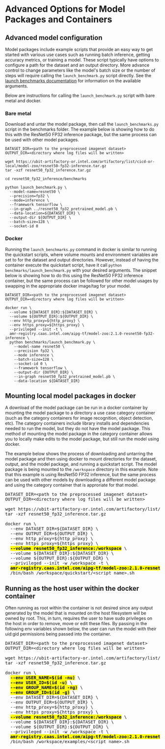 # Advanced Options for Model Packages and Containers

## Advanced model configuration

Model packages include example scripts that provide an easy way to get started
with various use cases such as running batch inference, getting accuracy metrics,
or training a model. These script typically have options to configure a path for
the dataset and an output directory. More advance control to change parameters
like the model's batch size or the number of steps will require calling the
`launch_benchmark.py` script directly. See the
[launch benchmarks documentation](LaunchBenchmark.md) for information on
the available arguments.

Below are instructions for calling the `launch_benchmark.py` script with
bare metal and docker.

### Bare metal

Download and untar the model package, then call the `launch_benchmarks.py`
script in the benchmarks folder. The example below is showing how to do
this with the ResNet50 FP32 inference package, but the same process
can be used with other model packages.

```
DATASET_DIR=<path to the preprocessed imagenet dataset>
OUTPUT_DIR=<directory where log files will be written>

wget https://ubit-artifactory-or.intel.com/artifactory/list/cicd-or-local/model-zoo/resnet50-fp32-inference.tar.gz
tar -xzf resnet50_fp32_inference.tar.gz

cd resnet50_fp32_inference/benchmarks

python launch_benchmark.py \
  --model-name=resnet50 \
  --precision=fp32 \
  --mode=inference \
  --framework tensorflow \
  --in-graph ../resnet50_fp32_pretrained_model.pb \
  --data-location=${DATASET_DIR} \
  --output-dir ${OUTPUT_DIR} \
  --batch-size=128 \
  --socket-id 0
```

### Docker

Running the `launch_benchmarks.py` command in docker is similar to running
the quickstart scripts, where volume mounts and environment variables are set to
for the dataset and output directories. However, instead of having the
container execute the quickstart script, have it call
`python benchmarks/launch_benchmark.py` with your desired arguments. The
snippet below is showing how to do this using the ResNet50 FP32 inference
container, but the same process can be followed for other model usages by
swapping in the appropriate docker image/tag for your model.

```
DATASET_DIR=<path to the preprocessed imagenet dataset>
OUTPUT_DIR=<directory where log files will be written>

docker run \
  --volume ${DATASET_DIR}:${DATASET_DIR} \
  --volume ${OUTPUT_DIR}:${OUTPUT_DIR} \
  --env http_proxy=${http_proxy} \
  --env https_proxy=${https_proxy} \
  --privileged --init -t \
  amr-registry.caas.intel.com/aipg-tf/model-zoo:2.1.0-resnet50-fp32-inference \
  python benchmarks/launch_benchmark.py \
    --model-name resnet50 \
    --precision fp32 \
    --mode inference \
    --batch-size=128 \
    --socket-id 0 \
    --framework tensorflow \
    --output-dir {OUTPUT_DIR} \
    --in-graph resnet50_fp32_pretrained_model.pb \
    --data-location ${DATASET_DIR}
```

## Mounting local model packages in docker

A download of the model package can be run in a docker container by mounting the
model package to a directory a use case category
container (such as the category containers for image recognition, object
detection, etc). The category containers include library installs and
dependencies needed to run the model, but they do not have the model
package. This method of mounting the model package in the category
container allows you to locally make edits to the model package, but still
run the model using docker.

The example below shows the process of downloading and untarring the
model package and then using docker to mount directories for the dataset,
output, and the model package, and running a quickstart script. The model
package is being mounted to the `/workspace` directory in this example.
Note that this example is using ResNet50 FP32 inference, but the same
process can be used with other models by downloading a different model
package and using the category container that is approriate for that
model.

<pre>
DATASET_DIR=&lt;path to the preprocessed imagenet dataset&gt;
OUTPUT_DIR=&lt;directory where log files will be written&gt;

wget https://ubit-artifactory-or.intel.com/artifactory/list/cicd-or-local/model-zoo/resnet50-fp32-inference.tar.gz
tar -xzf resnet50_fp32_inference.tar.gz

docker run \
  --env DATASET_DIR=${DATASET_DIR} \
  --env OUTPUT_DIR=${OUTPUT_DIR} \
  --env http_proxy=${http_proxy} \
  --env https_proxy=${https_proxy} \
  <mark><b>--volume resnet50_fp32_inference:/workspace</b></mark> \
  --volume ${DATASET_DIR}:${DATASET_DIR} \
  --volume ${OUTPUT_DIR}:${OUTPUT_DIR} \
  --privileged --init -w /workspace -t \
  <mark><b>amr-registry.caas.intel.com/aipg-tf/model-zoo:2.1.0-resnet50-fp32-inference</b></mark> \
  /bin/bash /workspace/quickstart/&lt;script name&gt;.sh
</pre>

## Running as the host user within the docker container

Often running as root within the container is not desired since any output generated by the model 
that is mounted on the host filesystem will be owned by root. This, in turn, requires the user to 
have sudo privileges on the host in order to remove, move or edit these files. By passing in the 
following env variables shown below, the user can run the model with their uid:gid permissions being passed into the container.

<pre>
DATASET_DIR=&lt;path to the preprocessed imagenet dataset&gt;
OUTPUT_DIR=&lt;directory where log files will be written&gt;

wget https://ubit-artifactory-or.intel.com/artifactory/list/cicd-or-local/model-zoo/resnet50-fp32-inference.tar.gz
tar -xzf resnet50_fp32_inference.tar.gz

docker run \
  <mark><b>--env USER_NAME=$(id -nu)</b></mark> \
  <mark><b>--env USER_ID=$(id -u)</b></mark> \
  <mark><b>--env GROUP_NAME=$(id -ng)</b></mark> \
  <mark><b>--env GROUP_ID=$(id -g)</b></mark> \
  --env DATASET_DIR=${DATASET_DIR} \
  --env OUTPUT_DIR=${OUTPUT_DIR} \
  --env http_proxy=${http_proxy} \
  --env https_proxy=${https_proxy} \
  <mark><b>--volume resnet50_fp32_inference:/workspace</b></mark> \
  --volume ${DATASET_DIR}:${DATASET_DIR} \
  --volume ${OUTPUT_DIR}:${OUTPUT_DIR} \
  --privileged --init -w /workspace -t \
  <mark><b>amr-registry.caas.intel.com/aipg-tf/model-zoo:2.1.0-resnet50-fp32-inference</b></mark> \
  /bin/bash /workspace/examples/&lt;script name&gt;.sh
</pre>

